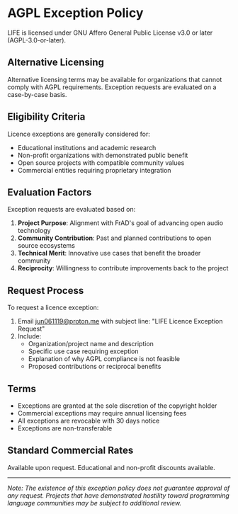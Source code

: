 # AGPL Exception Policy

LIFE is licensed under GNU Affero General Public License v3.0 or later (AGPL-3.0-or-later).

## Alternative Licensing

Alternative licensing terms may be available for organizations that cannot comply with AGPL requirements. Exception requests are evaluated on a case-by-case basis.

## Eligibility Criteria

Licence exceptions are generally considered for:
- Educational institutions and academic research
- Non-profit organizations with demonstrated public benefit
- Open source projects with compatible community values
- Commercial entities requiring proprietary integration

## Evaluation Factors

Exception requests are evaluated based on:
1. **Project Purpose**: Alignment with FrAD's goal of advancing open audio technology
2. **Community Contribution**: Past and planned contributions to open source ecosystems
3. **Technical Merit**: Innovative use cases that benefit the broader community
4. **Reciprocity**: Willingness to contribute improvements back to the project

## Request Process

To request a licence exception:

1. Email jun061119@proton.me with subject line: "LIFE Licence Exception Request"
2. Include:
   - Organization/project name and description
   - Specific use case requiring exception
   - Explanation of why AGPL compliance is not feasible
   - Proposed contributions or reciprocal benefits

## Terms

- Exceptions are granted at the sole discretion of the copyright holder
- Commercial exceptions may require annual licensing fees
- All exceptions are revocable with 30 days notice
- Exceptions are non-transferable

## Standard Commercial Rates

Available upon request. Educational and non-profit discounts available.

---

*Note: The existence of this exception policy does not guarantee approval of any request. Projects that have demonstrated hostility toward programming language communities may be subject to additional review.*